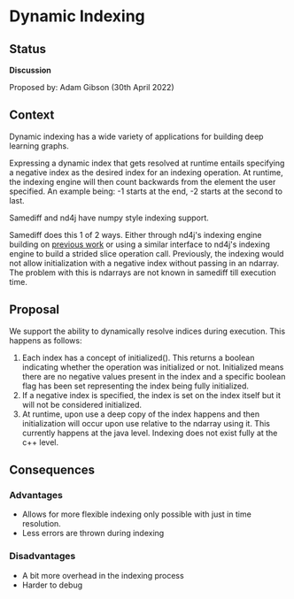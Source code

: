 # Dynamic Indexing

## Status
**Discussion**

Proposed by: Adam Gibson (30th April 2022)


## Context

Dynamic indexing has a wide variety of applications
for building deep learning graphs.

Expressing a dynamic index that gets resolved at runtime entails specifying a negative index as the desired index for an indexing operation.
At runtime, the indexing engine will
then count backwards from the element the user specified. An example being: -1 starts at the end, -2 starts at the second to last.

Samediff and nd4j have numpy style indexing support.


Samediff does this 1 of 2 ways. Either through nd4j's indexing engine building on [previous work](./0021%20-%20Create%20View.md)
or using a similar interface to nd4j's indexing engine to build a strided slice operation call.
Previously, the indexing would not allow initialization with a negative index
without passing in an ndarray. The problem with this is ndarrays are not known in samediff till execution time.



## Proposal


We support the ability to dynamically resolve indices during execution. This happens as follows:
1. Each index  has a concept of initialized().
   This returns a boolean indicating whether the operation was initialized or not. Initialized  means there are no negative values present in the index and a specific boolean flag has been set representing the index being fully initialized.
2. If a negative index is specified, the index is set on the index itself but it will not be considered initialized.
3. At runtime, upon use a deep copy of the index happens and then initialization will occur upon use relative to the ndarray using it. This currently happens at the java level. Indexing does not exist fully at the c++ level.


## Consequences

### Advantages

* Allows for more flexible indexing only possible with just in time resolution.
* Less errors are thrown during indexing


### Disadvantages
* A bit more overhead in the indexing process
* Harder to debug